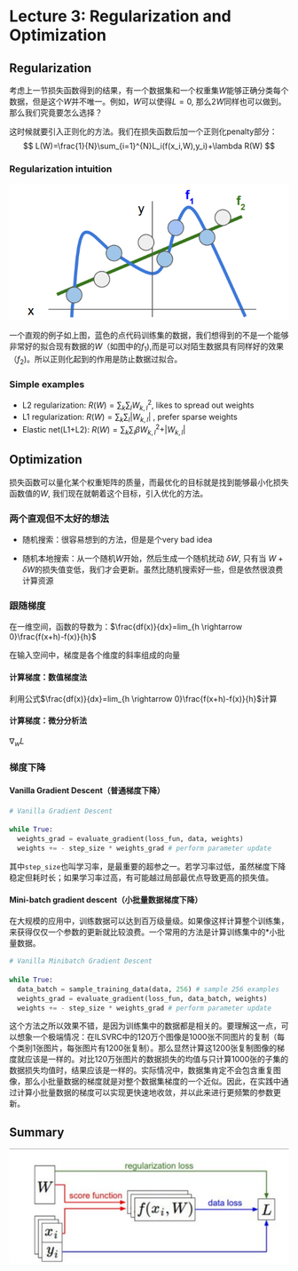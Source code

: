 # Lecture 3: Regularization and Optimization

## Regularization

考虑上一节损失函数得到的结果，有一个数据集和一个权重集$W$能够正确分类每个数据，但是这个$W$并不唯一。例如，$W$可以使得$L=0$, 那么$2W$同样也可以做到。那么我们究竟要怎么选择？

这时候就要引入正则化的方法。我们在损失函数后加一个正则化penalty部分：
$$
L(W)=\frac{1}{N}\sum_{i=1}^{N}L_i(f(x_i,W),y_i)+\lambda R(W)
$$

### Regularization intuition

![](image/3.2.png)

一个直观的例子如上图，蓝色的点代码训练集的数据，我们想得到的不是一个能够非常好的拟合现有数据的$W$（如图中的$f_1$),而是可以对陌生数据具有同样好的效果（$f_2$)。所以正则化起到的作用是防止数据过拟合。

### Simple examples

- L2 regularization: $R(W)=\sum_k\sum_lW_{k,l}^2$, likes to spread out weights
- L1 regularization: $R(W)=\sum_k\sum_l \vert W_{k,l}\vert$ , prefer sparse weights
- Elastic net(L1+L2): $R(W)=\sum_k\sum_l \beta W_{k,l}^2+\vert W_{k,l}\vert$



## Optimization

损失函数可以量化某个权重矩阵的质量，而最优化的目标就是找到能够最小化损失函数值的$W$, 我们现在就朝着这个目标，引入优化的方法。

### 两个直观但不太好的想法

- 随机搜索：很容易想到的方法，但是是个very bad idea

- 随机本地搜索：从一个随机$W$开始，然后生成一个随机扰动 $\delta W$, 只有当 $W+\delta W$的损失值变低，我们才会更新。虽然比随机搜索好一些，但是依然很浪费计算资源

### 跟随梯度

在一维空间，函数的导数为：$\frac{df(x)}{dx}=lim_{h \rightarrow 0}\frac{f(x+h)-f(x)}{h}$

在输入空间中，梯度是各个维度的斜率组成的向量

#### 计算梯度：数值梯度法

利用公式$\frac{df(x)}{dx}=lim_{h \rightarrow 0}\frac{f(x+h)-f(x)}{h}$计算

#### 计算梯度：微分分析法

$\nabla_w L$

### 梯度下降

####  Vanilla Gradient Descent（普通梯度下降）

```python
# Vanilla Gradient Descent

while True:
  weights_grad = evaluate_gradient(loss_fun, data, weights)
  weights += - step_size * weights_grad # perform parameter update
```

其中`step_size`也叫学习率，是最重要的超参之一。若学习率过低，虽然梯度下降稳定但耗时长；如果学习率过高，有可能越过局部最优点导致更高的损失值。

#### Mini-batch gradient descent（小批量数据梯度下降）

在大规模的应用中，训练数据可以达到百万级量级。如果像这样计算整个训练集，来获得仅仅一个参数的更新就比较浪费。一个常用的方法是计算训练集中的*小批量数据。

```python
# Vanilla Minibatch Gradient Descent

while True:
  data_batch = sample_training_data(data, 256) # sample 256 examples
  weights_grad = evaluate_gradient(loss_fun, data_batch, weights)
  weights += - step_size * weights_grad # perform parameter update
```

这个方法之所以效果不错，是因为训练集中的数据都是相关的。要理解这一点，可以想象一个极端情况：在ILSVRC中的120万个图像是1000张不同图片的复制（每个类别1张图片，每张图片有1200张复制）。那么显然计算这1200张复制图像的梯度就应该是一样的。对比120万张图片的数据损失的均值与只计算1000张的子集的数据损失均值时，结果应该是一样的。实际情况中，数据集肯定不会包含重复图像，那么小批量数据的梯度就是对整个数据集梯度的一个近似。因此，在实践中通过计算小批量数据的梯度可以实现更快速地收敛，并以此来进行更频繁的参数更新。

## Summary

![](image/3.1.png)